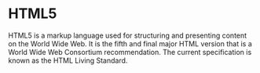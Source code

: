 # HTML5
HTML5 is a markup language used for structuring and presenting content on the World Wide Web. It is the fifth and final major HTML version that is a World Wide Web Consortium recommendation. The current specification is known as the HTML Living Standard.

